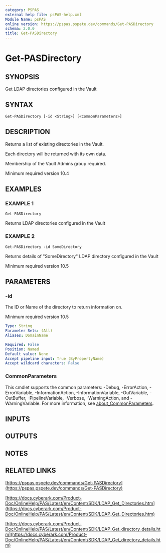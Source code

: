 ```yaml
---
category: PSPAS
external help file: psPAS-help.xml
Module Name: psPAS
online version: https://pspas.pspete.dev/commands/Get-PASDirectory
schema: 2.0.0
title: Get-PASDirectory
---
```


# Get-PASDirectory

## SYNOPSIS
Get LDAP directories configured in the Vault

## SYNTAX

```
Get-PASDirectory [-id <String>] [<CommonParameters>]
```

## DESCRIPTION
Returns a list of existing directories in the Vault.

Each directory will be returned with its own data.

Membership of the Vault Admins group required.

Minimum required version 10.4

## EXAMPLES

### EXAMPLE 1
```
Get-PASDirectory
```

Returns LDAP directories configured in the Vault

### EXAMPLE 2
```
Get-PASDirectory -id SomeDirectory
```

Returns details of "SomeDirectory" LDAP directory configured in the Vault

Minimum required version 10.5

## PARAMETERS

### -id
The ID or Name of the directory to return information on.

Minimum required version 10.5

```yaml
Type: String
Parameter Sets: (All)
Aliases: DomainName

Required: False
Position: Named
Default value: None
Accept pipeline input: True (ByPropertyName)
Accept wildcard characters: False
```

### CommonParameters
This cmdlet supports the common parameters: -Debug, -ErrorAction, -ErrorVariable, -InformationAction, -InformationVariable, -OutVariable, -OutBuffer, -PipelineVariable, -Verbose, -WarningAction, and -WarningVariable. For more information, see [about_CommonParameters](http://go.microsoft.com/fwlink/?LinkID=113216).

## INPUTS

## OUTPUTS

## NOTES

## RELATED LINKS

[https://pspas.pspete.dev/commands/Get-PASDirectory](https://pspas.pspete.dev/commands/Get-PASDirectory)

[https://docs.cyberark.com/Product-Doc/OnlineHelp/PAS/Latest/en/Content/SDK/LDAP_Get_Directories.htm](https://docs.cyberark.com/Product-Doc/OnlineHelp/PAS/Latest/en/Content/SDK/LDAP_Get_Directories.htm)

[https://docs.cyberark.com/Product-Doc/OnlineHelp/PAS/Latest/en/Content/SDK/LDAP_Get_directory_details.htm](https://docs.cyberark.com/Product-Doc/OnlineHelp/PAS/Latest/en/Content/SDK/LDAP_Get_directory_details.htm)
